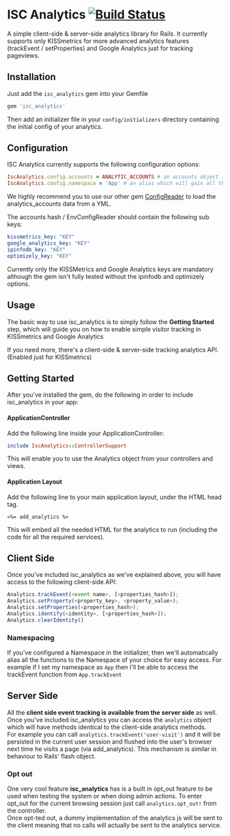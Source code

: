 # ISC Analytics [![Build Status](https://travis-ci.org/TheGiftsProject/isc_analytics.png?branch=master)](https://travis-ci.org/TheGiftsProject/isc_analytics)
A simple client-side & server-side analytics library for Rails. It currently supports only KISSmetrics for more advanced
analytics features (trackEvent / setProperties) and Google Analytics just for tracking pageviews.

## Installation 

Just add the `isc_analytics` gem into your Gemfile

```ruby
gem 'isc_analytics'
```

Then add an initializer file in your `config/initializers` directory containing the initial config of your analytics.

## Configuration

ISC Analytics currently supports the following configuration options:


```ruby
IscAnalytics.config.accounts = ANALYTIC_ACCOUNTS # an accounts object (preferably using ConfigReader)
IscAnalytics.config.namespace = 'App' # an alias which will gain all the analytics behivour in the clientside.
```

We highly recommend you to use our other gem [ConfigReader](https://github.com/TheGiftsProject/configreader) to load the analytics_accounts data from a YML.

The accounts hash / EnvConfigReader should contain the following sub keys:

```yml
kissmetrics_key: "KEY"
google_analytics_key: "KEY"
ipinfodb_key: "KEY"
optimizely_key: "KEY"
``` 

Currently only the KISSMetrics and Google Analytics keys are mandatory although the gem isn't fully tested without the ipinfodb and optimizely options.

## Usage

The basic way to use isc_analytics is to simply follow the **Getting Started** step, which will guide you on how
to enable simple visitor tracking in KISSmetrics and Google Analytics

If you need more, there's a client-side & server-side tracking analytics API. (Enabled just for KISSmetrics)

## Getting Started

After you've installed the gem, do the following in order to include isc_analytics in your app:

#### ApplicationController

Add the following line inside your ApplicationController:

```ruby
include IscAnalytics::ControllerSupport
```
This will enable you to use the Analytics object from your controllers and views.

#### Application Layout

Add the following line to your main application layout, under the HTML head tag.

```erb
<%= add_analytics %>
```

This will embed all the needed HTML for the analytics to run (including the code for all the required services).

## Client Side

Once you've included isc_analytics as we've explained above, you will have access to the following client-side API:

```js
Analytics.trackEvent(<event name>, [<properties_hash>]);
Analytics.setProperty(<property_key>, <property_value>);
Analytics.setProperties(<properties_hash>);
Analytics.identify(<identity>, [<properties_hash>]);
Analytics.clearIdentity()
```

### Namespacing

If you've configured a Namespace in the initializer, then we'll automatically alias all the functions to the Namespace of your choice for easy access.
For example if I set my namespace as `App` then I'll be able to access the trackEvent function from `App.trackEvent`

## Server Side

All the **client side event tracking is available from the server side** as well. Once you've included isc_analytics you can access the `analytics` object which will have methods identical to the client-side analytics methods.  
For example you can call `analytics.trackEvent('user-visit')` and it will be persisted in the current user session and flushed into the user's browser next time he visits a page (via add_analytics). This mechanism is similar in behaviour to Rails' flash object.
 
### Opt out

One very cool feature **isc_analytics** has is a built in opt_out feature to be used when testing the system or when doing admin actions. 
To enter opt_out for the current browsing session just call `analytics.opt_out!` from the controller.  
Once opt-ted out, a dummy implementation of the analytics js will be sent to the client meaning that no calls will actually be sent to the analytics service.
